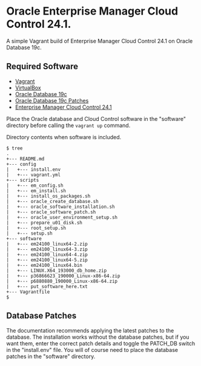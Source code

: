 # Oracle Enterprise Manager Cloud Control 24.1.

A simple Vagrant build of Enterprise Manager Cloud Control 24.1 on Oracle Database 19c.

## Required Software

* [Vagrant](https://www.vagrantup.com/downloads.html)
* [VirtualBox](https://www.virtualbox.org/wiki/Downloads)
* [Oracle Database 19c](https://www.oracle.com/database/technologies/oracle19c-linux-downloads.html)
* [Oracle Database 19c Patches](https://support.oracle.com)
* [Enterprise Manager Cloud Control 24.1](http://edelivery.oracle.com)

Place the Oracle database and Cloud Control software in the "software" directory before calling the `vagrant up` command.

Directory contents when software is included.

```
$ tree
.
+--- README.md
+--- config
|   +--- install.env
|   +--- vagrant.yml
+--- scripts
|   +--- em_config.sh
|   +--- em_install.sh
|   +--- install_os_packages.sh
|   +--- oracle_create_database.sh
|   +--- oracle_software_installation.sh
|   +--- oracle_software_patch.sh
|   +--- oracle_user_environment_setup.sh
|   +--- prepare_u01_disk.sh
|   +--- root_setup.sh
|   +--- setup.sh
+--- software
|   +--- em24100_linux64-2.zip
|   +--- em24100_linux64-3.zip
|   +--- em24100_linux64-4.zip
|   +--- em24100_linux64-5.zip
|   +--- em24100_linux64.bin
|   +--- LINUX.X64_193000_db_home.zip
|   +--- p36866623_190000_Linux-x86-64.zip
|   +--- p6880880_190000_Linux-x86-64.zip
|   +--- put_software_here.txt
+--- Vagrantfile
$
```

## Database Patches

The documentation recommends applying the latest patches to the database. The installation works without the database patches, but if you want them, enter the correct patch details and toggle the PATCH_DB switch in the "install.env" file. You will of course need to place the database patches in the "software" directory.